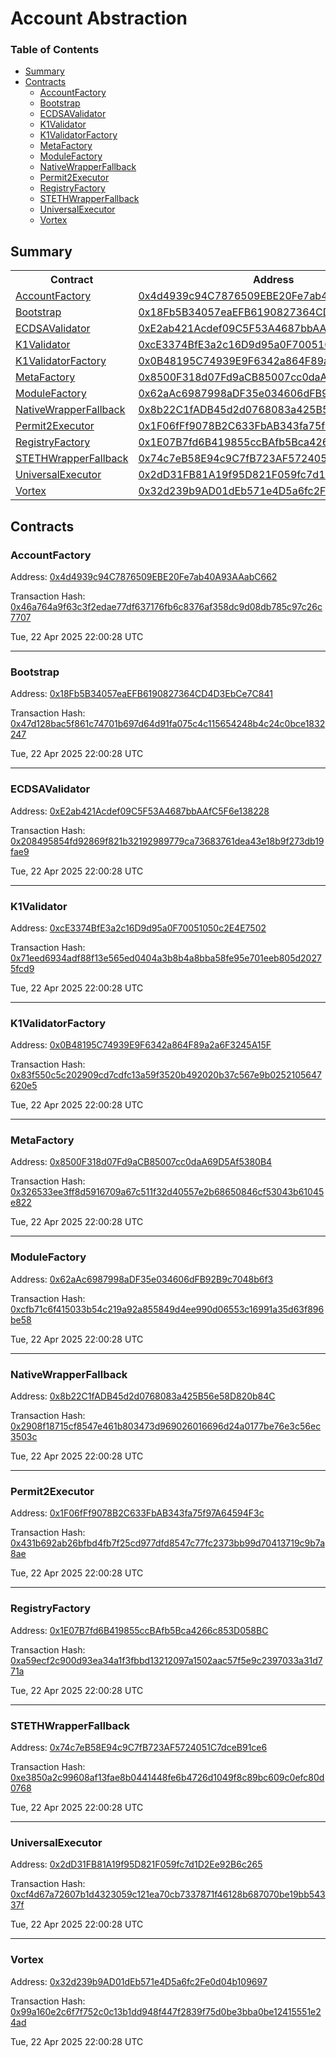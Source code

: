 # Account Abstraction

### Table of Contents

- [Summary](#summary)
- [Contracts](#contracts)
  - [AccountFactory](#accountfactory)
  - [Bootstrap](#bootstrap)
  - [ECDSAValidator](#ecdsavalidator)
  - [K1Validator](#k1validator)
  - [K1ValidatorFactory](#k1validatorfactory)
  - [MetaFactory](#metafactory)
  - [ModuleFactory](#modulefactory)
  - [NativeWrapperFallback](#nativewrapperfallback)
  - [Permit2Executor](#permit2executor)
  - [RegistryFactory](#registryfactory)
  - [STETHWrapperFallback](#stethwrapperfallback)
  - [UniversalExecutor](#universalexecutor)
  - [Vortex](#vortex)

## Summary

<table>
<tr>
	<th>Contract</th>
	<th>Address</th>
	<th>Version</th>
</tr>
<tr>
	<td><a href="https://github.com/fomoweth/account-abstraction/blob/main/src/factories/AccountFactory.sol" target="_blank">AccountFactory</a></td>
	<td><a href="https://sepolia.etherscan.io/address/0x4d4939c94C7876509EBE20Fe7ab40A93AAabC662" target="_blank">0x4d4939c94C7876509EBE20Fe7ab40A93AAabC662</a></td>
	<td>1.0.0</td>
</tr>
<tr>
	<td><a href="https://github.com/fomoweth/account-abstraction/blob/main/src/Bootstrap.sol" target="_blank">Bootstrap</a></td>
	<td><a href="https://sepolia.etherscan.io/address/0x18Fb5B34057eaEFB6190827364CD4D3EbCe7C841" target="_blank">0x18Fb5B34057eaEFB6190827364CD4D3EbCe7C841</a></td>
	<td>1.0.0</td>
</tr>
<tr>
	<td><a href="https://github.com/fomoweth/account-abstraction/blob/main/src/modules/validators/ECDSAValidator.sol" target="_blank">ECDSAValidator</a></td>
	<td><a href="https://sepolia.etherscan.io/address/0xE2ab421Acdef09C5F53A4687bbAAfC5F6e138228" target="_blank">0xE2ab421Acdef09C5F53A4687bbAAfC5F6e138228</a></td>
	<td>1.0.0</td>
</tr>
<tr>
	<td><a href="https://github.com/fomoweth/account-abstraction/blob/main/src/modules/validators/K1Validator.sol" target="_blank">K1Validator</a></td>
	<td><a href="https://sepolia.etherscan.io/address/0xcE3374BfE3a2c16D9d95a0F70051050c2E4E7502" target="_blank">0xcE3374BfE3a2c16D9d95a0F70051050c2E4E7502</a></td>
	<td>1.0.0</td>
</tr>
<tr>
	<td><a href="https://github.com/fomoweth/account-abstraction/blob/main/src/factories/K1ValidatorFactory.sol" target="_blank">K1ValidatorFactory</a></td>
	<td><a href="https://sepolia.etherscan.io/address/0x0B48195C74939E9F6342a864F89a2a6F3245A15F" target="_blank">0x0B48195C74939E9F6342a864F89a2a6F3245A15F</a></td>
	<td>1.0.0</td>
</tr>
<tr>
	<td><a href="https://github.com/fomoweth/account-abstraction/blob/main/src/factories/MetaFactory.sol" target="_blank">MetaFactory</a></td>
	<td><a href="https://sepolia.etherscan.io/address/0x8500F318d07Fd9aCB85007cc0daA69D5Af5380B4" target="_blank">0x8500F318d07Fd9aCB85007cc0daA69D5Af5380B4</a></td>
	<td>1.0.0</td>
</tr>
<tr>
	<td><a href="https://github.com/fomoweth/account-abstraction/blob/main/src/factories/ModuleFactory.sol" target="_blank">ModuleFactory</a></td>
	<td><a href="https://sepolia.etherscan.io/address/0x62aAc6987998aDF35e034606dFB92B9c7048b6f3" target="_blank">0x62aAc6987998aDF35e034606dFB92B9c7048b6f3</a></td>
	<td>1.0.0</td>
</tr>
<tr>
	<td><a href="https://github.com/fomoweth/account-abstraction/blob/main/src/modules/fallbacks/NativeWrapperFallback.sol" target="_blank">NativeWrapperFallback</a></td>
	<td><a href="https://sepolia.etherscan.io/address/0x8b22C1fADB45d2d0768083a425B56e58D820b84C" target="_blank">0x8b22C1fADB45d2d0768083a425B56e58D820b84C</a></td>
	<td>1.0.0</td>
</tr>
<tr>
	<td><a href="https://github.com/fomoweth/account-abstraction/blob/main/src/modules/executors/Permit2Executor.sol" target="_blank">Permit2Executor</a></td>
	<td><a href="https://sepolia.etherscan.io/address/0x1F06fFf9078B2C633FbAB343fa75f97A64594F3c" target="_blank">0x1F06fFf9078B2C633FbAB343fa75f97A64594F3c</a></td>
	<td>1.0.0</td>
</tr>
<tr>
	<td><a href="https://github.com/fomoweth/account-abstraction/blob/main/src/factories/RegistryFactory.sol" target="_blank">RegistryFactory</a></td>
	<td><a href="https://sepolia.etherscan.io/address/0x1E07B7fd6B419855ccBAfb5Bca4266c853D058BC" target="_blank">0x1E07B7fd6B419855ccBAfb5Bca4266c853D058BC</a></td>
	<td>1.0.0</td>
</tr>
<tr>
	<td><a href="https://github.com/fomoweth/account-abstraction/blob/main/src/modules/fallbacks/STETHWrapperFallback.sol" target="_blank">STETHWrapperFallback</a></td>
	<td><a href="https://sepolia.etherscan.io/address/0x74c7eB58E94c9C7fB723AF5724051C7dceB91ce6" target="_blank">0x74c7eB58E94c9C7fB723AF5724051C7dceB91ce6</a></td>
	<td>1.0.0</td>
</tr>
<tr>
	<td><a href="https://github.com/fomoweth/account-abstraction/blob/main/src/modules/executors/UniversalExecutor.sol" target="_blank">UniversalExecutor</a></td>
	<td><a href="https://sepolia.etherscan.io/address/0x2dD31FB81A19f95D821F059fc7d1D2Ee92B6c265" target="_blank">0x2dD31FB81A19f95D821F059fc7d1D2Ee92B6c265</a></td>
	<td>1.0.0</td>
</tr>
<tr>
	<td><a href="https://github.com/fomoweth/account-abstraction/blob/main/src/Vortex.sol" target="_blank">Vortex</a></td>
	<td><a href="https://sepolia.etherscan.io/address/0x32d239b9AD01dEb571e4D5a6fc2Fe0d04b109697" target="_blank">0x32d239b9AD01dEb571e4D5a6fc2Fe0d04b109697</a></td>
	<td>1.0.0</td>
</tr></table>

## Contracts

### AccountFactory

Address: [0x4d4939c94C7876509EBE20Fe7ab40A93AAabC662](https://sepolia.etherscan.io/address/0x4d4939c94C7876509EBE20Fe7ab40A93AAabC662)

Transaction Hash: [0x46a764a9f63c3f2edae77df637176fb6c8376af358dc9d08db785c97c26c7707](https://sepolia.etherscan.io/tx/0x46a764a9f63c3f2edae77df637176fb6c8376af358dc9d08db785c97c26c7707)

Tue, 22 Apr 2025 22:00:28 UTC

---

### Bootstrap

Address: [0x18Fb5B34057eaEFB6190827364CD4D3EbCe7C841](https://sepolia.etherscan.io/address/0x18Fb5B34057eaEFB6190827364CD4D3EbCe7C841)

Transaction Hash: [0x47d128bac5f861c74701b697d64d91fa075c4c115654248b4c24c0bce1832247](https://sepolia.etherscan.io/tx/0x47d128bac5f861c74701b697d64d91fa075c4c115654248b4c24c0bce1832247)

Tue, 22 Apr 2025 22:00:28 UTC

---

### ECDSAValidator

Address: [0xE2ab421Acdef09C5F53A4687bbAAfC5F6e138228](https://sepolia.etherscan.io/address/0xE2ab421Acdef09C5F53A4687bbAAfC5F6e138228)

Transaction Hash: [0x208495854fd92869f821b32192989779ca73683761dea43e18b9f273db19fae9](https://sepolia.etherscan.io/tx/0x208495854fd92869f821b32192989779ca73683761dea43e18b9f273db19fae9)

Tue, 22 Apr 2025 22:00:28 UTC

---

### K1Validator

Address: [0xcE3374BfE3a2c16D9d95a0F70051050c2E4E7502](https://sepolia.etherscan.io/address/0xcE3374BfE3a2c16D9d95a0F70051050c2E4E7502)

Transaction Hash: [0x71eed6934adf88f13e565ed0404a3b8b4a8bba58fe95e701eeb805d20275fcd9](https://sepolia.etherscan.io/tx/0x71eed6934adf88f13e565ed0404a3b8b4a8bba58fe95e701eeb805d20275fcd9)

Tue, 22 Apr 2025 22:00:28 UTC

---

### K1ValidatorFactory

Address: [0x0B48195C74939E9F6342a864F89a2a6F3245A15F](https://sepolia.etherscan.io/address/0x0B48195C74939E9F6342a864F89a2a6F3245A15F)

Transaction Hash: [0x83f550c5c202909cd7cdfc13a59f3520b492020b37c567e9b0252105647620e5](https://sepolia.etherscan.io/tx/0x83f550c5c202909cd7cdfc13a59f3520b492020b37c567e9b0252105647620e5)

Tue, 22 Apr 2025 22:00:28 UTC

---

### MetaFactory

Address: [0x8500F318d07Fd9aCB85007cc0daA69D5Af5380B4](https://sepolia.etherscan.io/address/0x8500F318d07Fd9aCB85007cc0daA69D5Af5380B4)

Transaction Hash: [0x326533ee3ff8d5916709a67c511f32d40557e2b68650846cf53043b61045e822](https://sepolia.etherscan.io/tx/0x326533ee3ff8d5916709a67c511f32d40557e2b68650846cf53043b61045e822)

Tue, 22 Apr 2025 22:00:28 UTC

---

### ModuleFactory

Address: [0x62aAc6987998aDF35e034606dFB92B9c7048b6f3](https://sepolia.etherscan.io/address/0x62aAc6987998aDF35e034606dFB92B9c7048b6f3)

Transaction Hash: [0xcfb71c6f415033b54c219a92a855849d4ee990d06553c16991a35d63f896be58](https://sepolia.etherscan.io/tx/0xcfb71c6f415033b54c219a92a855849d4ee990d06553c16991a35d63f896be58)

Tue, 22 Apr 2025 22:00:28 UTC

---

### NativeWrapperFallback

Address: [0x8b22C1fADB45d2d0768083a425B56e58D820b84C](https://sepolia.etherscan.io/address/0x8b22C1fADB45d2d0768083a425B56e58D820b84C)

Transaction Hash: [0x2908f18715cf8547e461b803473d969026016696d24a0177be76e3c56ec3503c](https://sepolia.etherscan.io/tx/0x2908f18715cf8547e461b803473d969026016696d24a0177be76e3c56ec3503c)

Tue, 22 Apr 2025 22:00:28 UTC

---

### Permit2Executor

Address: [0x1F06fFf9078B2C633FbAB343fa75f97A64594F3c](https://sepolia.etherscan.io/address/0x1F06fFf9078B2C633FbAB343fa75f97A64594F3c)

Transaction Hash: [0x431b692ab26bfbd4fb7f25cd977dfd8547c77fc2373bb99d70413719c9b7a8ae](https://sepolia.etherscan.io/tx/0x431b692ab26bfbd4fb7f25cd977dfd8547c77fc2373bb99d70413719c9b7a8ae)

Tue, 22 Apr 2025 22:00:28 UTC

---

### RegistryFactory

Address: [0x1E07B7fd6B419855ccBAfb5Bca4266c853D058BC](https://sepolia.etherscan.io/address/0x1E07B7fd6B419855ccBAfb5Bca4266c853D058BC)

Transaction Hash: [0xa59ecf2c900d93ea34a1f3fbbd13212097a1502aac57f5e9c2397033a31d771a](https://sepolia.etherscan.io/tx/0xa59ecf2c900d93ea34a1f3fbbd13212097a1502aac57f5e9c2397033a31d771a)

Tue, 22 Apr 2025 22:00:28 UTC

---

### STETHWrapperFallback

Address: [0x74c7eB58E94c9C7fB723AF5724051C7dceB91ce6](https://sepolia.etherscan.io/address/0x74c7eB58E94c9C7fB723AF5724051C7dceB91ce6)

Transaction Hash: [0xe3850a2c99608af13fae8b0441448fe6b4726d1049f8c89bc609c0efc80d0768](https://sepolia.etherscan.io/tx/0xe3850a2c99608af13fae8b0441448fe6b4726d1049f8c89bc609c0efc80d0768)

Tue, 22 Apr 2025 22:00:28 UTC

---

### UniversalExecutor

Address: [0x2dD31FB81A19f95D821F059fc7d1D2Ee92B6c265](https://sepolia.etherscan.io/address/0x2dD31FB81A19f95D821F059fc7d1D2Ee92B6c265)

Transaction Hash: [0xcf4d67a72607b1d4323059c121ea70cb7337871f46128b687070be19bb54337f](https://sepolia.etherscan.io/tx/0xcf4d67a72607b1d4323059c121ea70cb7337871f46128b687070be19bb54337f)

Tue, 22 Apr 2025 22:00:28 UTC

---

### Vortex

Address: [0x32d239b9AD01dEb571e4D5a6fc2Fe0d04b109697](https://sepolia.etherscan.io/address/0x32d239b9AD01dEb571e4D5a6fc2Fe0d04b109697)

Transaction Hash: [0x99a160e2c6f7f752c0c13b1dd948f447f2839f75d0be3bba0be12415551e24ad](https://sepolia.etherscan.io/tx/0x99a160e2c6f7f752c0c13b1dd948f447f2839f75d0be3bba0be12415551e24ad)

Tue, 22 Apr 2025 22:00:28 UTC
